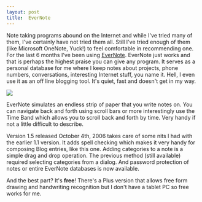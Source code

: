 ```yaml
---
layout: post
title:  EverNote
---
```

Note taking programs abound on the Internet and while I've tried many of them, I've certainly have not tried them all. Still I've tried enough of them (like Microsoft OneNote, Yuck!) to feel comfortable in recommending one. For the last 6 months I've been using [EverNote](http://www.evernote.com/). EverNote just works and that is perhaps the highest praise you can give any program. It serves as a personal database for me where I keep notes about projects, phone numbers, conversations, interesting Internet stuff, you name it. Hell, I even use it as an off line blogging tool. It's quiet, fast and doesn't get in my way.

![](/Blog/evernote.png)

EverNote simulates an endless strip of paper that you write notes on. You can navigate back and forth using scroll bars or more interestingly use the Time Band which allows you to scroll back and forth by time. Very handy if not a little difficult to describe.

Version 1.5 released October 4th, 2006 takes care of some nits I had with the earlier 1.1 version. It adds spell checking which makes it very handy for composing Blog entries, like this one. Adding categories to a note is a simple drag and drop operation. The previous method (still available) required selecting categories from a dialog. And password protection of notes or entire EverNote databases is now available. 

And the best part? It's **free**! There's a Plus version that allows free form drawing and handwriting recognition but I don't have a tablet PC so free works for me.
